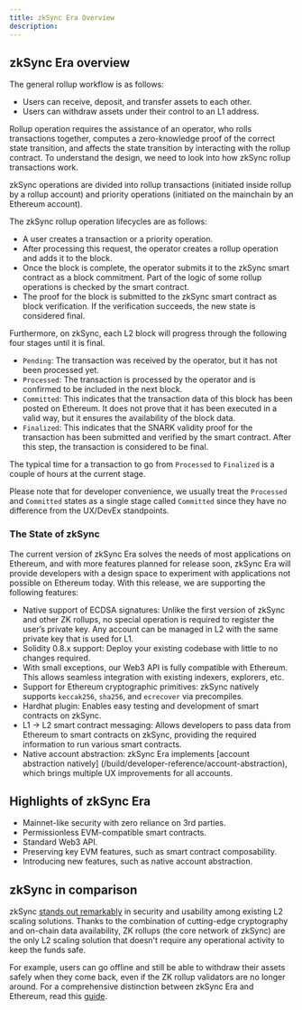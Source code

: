 ```yaml
---
title: zkSync Era Overview
description:
---
```


## zkSync Era overview

The general rollup workflow is as follows:

- Users can receive, deposit, and transfer assets to each other.
- Users can withdraw assets under their control to an L1 address.

Rollup operation requires the assistance of an operator, who rolls transactions together, computes a zero-knowledge proof of the correct
state transition, and affects the state transition by interacting with the rollup
contract. To understand the design, we need to look into how zkSync rollup transactions work.

zkSync operations are divided into rollup transactions (initiated inside rollup by a
rollup account) and priority operations (initiated on the mainchain by an Ethereum account).

The zkSync rollup operation lifecycles are as follows:

- A user creates a transaction or a priority operation.
- After processing this request, the operator creates a rollup operation and adds it to the block.
- Once the block is complete, the operator submits it to the zkSync smart contract
as a block commitment. Part of the logic of some rollup operations is checked by the smart contract.
- The proof for the block is submitted to the zkSync smart contract as block verification. If the verification succeeds, the new state is considered final.

Furthermore, on zkSync, each L2 block will progress through the following four stages until it is final.

- `Pending`: The transaction was received by the operator, but it has not been processed yet.
- `Processed`: The transaction is processed by the operator and is confirmed to be included in the next block.
- `Committed`: This indicates that the transaction data of this block has been
posted on Ethereum. It does not prove that it has been executed in a valid way, but it ensures the
  availability of the block data.
- `Finalized`: This indicates that the SNARK validity proof for the transaction has
been submitted and verified by the smart contract. After this step, the transaction is considered to be final.

The typical time for a transaction to go from `Processed` to `Finalized` is a couple of hours at the current stage.

Please note that for developer convenience, we usually treat the `Processed` and
`Committed` states as a single stage called `Committed` since they have no difference from the UX/DevEx standpoints.

### The State of zkSync

The current version of zkSync Era solves the needs of most applications on Ethereum,
and with more features planned for release soon, zkSync Era will provide developers
with a design space to experiment with applications not possible on Ethereum today.
With this release, we are supporting the following features:

- Native support of ECDSA signatures: Unlike the first version of zkSync and other
ZK rollups, no special operation is required to register the user’s private key.
Any account can be managed in L2 with the same private key that is used for L1.
- Solidity 0.8.x support: Deploy your existing codebase with little to no changes required.
- With small exceptions, our Web3 API is fully compatible with Ethereum. This allows seamless integration with existing indexers, explorers, etc.
- Support for Ethereum cryptographic primitives: zkSync natively supports `keccak256`, `sha256`, and `ecrecover` via precompiles.
- Hardhat plugin: Enables easy testing and development of smart contracts on zkSync.
- L1 → L2 smart contract messaging: Allows developers to pass data from Ethereum to
smart contracts on zkSync, providing the required information to run various smart contracts.
- Native account abstraction: zkSync Era implements [account abstraction natively]
(/build/developer-reference/account-abstraction), which brings multiple UX improvements for all accounts.

## Highlights of zkSync Era

- Mainnet-like security with zero reliance on 3rd parties.
- Permissionless EVM-compatible smart contracts.
- Standard Web3 API.
- Preserving key EVM features, such as smart contract composability.
- Introducing new features, such as native account abstraction.

## zkSync in comparison

zkSync [stands out remarkably](https://blog.matter-labs.io/evaluating-ethereum-l2-scaling-solutions-a-comparison-framework-b6b2f410f955)
in security and usability among existing L2 scaling solutions.
Thanks to the combination of cutting-edge cryptography and on-chain data
availability, ZK rollups (the core network of zkSync) are the only L2 scaling
solution that doesn't require any operational activity to keep the funds safe.

For example, users can go offline and still be able to withdraw their assets safely
when they come back, even if the ZK rollup validators are no longer around.
For a comprehensive distinction between zkSync Era and Ethereum, read this [guide](/build/developer-reference/ethereum-differences/evm-instructions).
